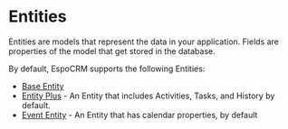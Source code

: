 # Entities

Entities are models that represent the data in your application. Fields are properties of the model that get stored in the database. 

By default, EspoCRM supports the following Entities:

- [Base Entity](../entity/entity-base)
- [Entity Plus](../entity/entity-plus) - An Entity that includes Activities, Tasks, and History by default.
- [Event Entity](../entity/entity-event) - An Entity that has calendar properties, by default